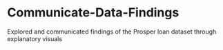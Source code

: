 # Communicate-Data-Findings
Explored and communicated findings of the Prosper loan dataset through explanatory visuals
